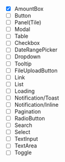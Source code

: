 - [X] AmountBox
- [ ] Button
- [ ] Panel(Tile)
- [ ] Modal
- [ ] Table
- [ ] Checkbox
- [ ] DateRangePicker
- [ ] Dropdown
- [ ] Tooltip
- [ ] FileUploadButton
- [ ] Link
- [ ] List
- [ ] Loading
- [ ] Notification/Toast
- [ ] Notification/Inline
- [ ] Pagination
- [ ] RadioButton
- [ ] Search
- [ ] Select
- [ ] TextInput
- [ ] TextArea
- [ ] Toggle
